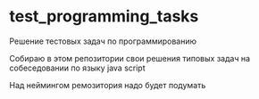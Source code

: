 # test_programming_tasks
Решение тестовых задач по программированию

Собираю в этом репозитории свои решения типовых задач на собеседовании по языку java script


Над неймингом ремозитория надо будет подумать
